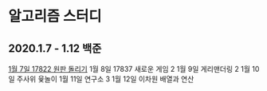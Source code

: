 # 알고리즘 스터디

## 2020.1.7 - 1.12 백준

[1월 7일 17822 원판 돌리기](./baek/17822.py)
1월 8일 17837 새로운 게임 2
1월 9일 게리맨더링 2
1월 10일 주사위 윷놀이
1월 11일 연구소 3
1월 12일 이차원 배열과 연산